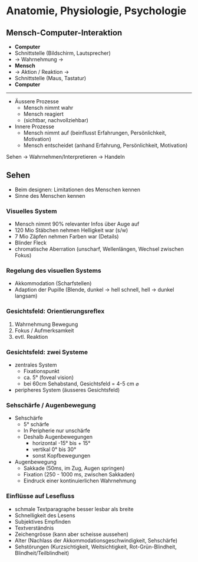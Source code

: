 # Anatomie, Physiologie, Psychologie

## Mensch-Computer-Interaktion


* **Computer**
* Schnittstelle (Bildschirm, Lautsprecher)
* $\to$ Wahrnehmung $\to$
* **Mensch**
* $\to$ Aktion / Reaktion $\to$
* Schnittstelle (Maus, Tastatur)
* **Computer**

---

* Äussere Prozesse
	* Mensch nimmt wahr 	
	* Mensch reagiert
	* (sichtbar, nachvollziehbar)
* Innere Prozesse
	* Mensch nimmt auf (beinflusst Erfahrungen, Persönlichkeit, Motivation)
	* Mensch entscheidet (anhand Erfahrung, Persönlichkeit, Motivation)


Sehen $\to$ Wahrnehmen/Interpretieren $\to$ Handeln

## Sehen

* Beim designen: Limitationen des Menschen kennen
* Sinne des Menschen kennen

### Visuelles System

* Mensch nimmt 90% relevanter Infos über Auge auf
* 120 Mio Stäbchen nehmen Helligkeit war (s/w)
* 7 Mio Zäpfen nehmen Farben war (Details)
* Blinder Fleck
* chromatische Aberration (unscharf, Wellenlängen, Wechsel zwischen Fokus)

### Regelung des visuellen Systems

* Akkommodation (Scharfstellen)
* Adaption der Pupille (Blende, dunkel $\to$ hell schnell, hell $\to$ dunkel langsam)

### Gesichtsfeld: Orientierungsreflex

1. Wahrnehmung Bewegung
2. Fokus / Aufmerksamkeit
3. evtl. Reaktion

### Gesichtsfeld: zwei Systeme

* zentrales System
	* Fixationspunkt
	* ca. 5° (foveal vision)
	* bei 60cm Sehabstand, Gesichtsfeld = 4-5 cm $\varnothing$
* peripheres System (äusseres Gesichtsfeld)

### Sehschärfe / Augenbewegung

* Sehschärfe
	* 5° schärfe
	* In Peripherie nur unschärfe
	* Deshalb Augenbewegungen
		* horizontal -15° bis + 15°		* vertikal 0° bis 30°		* sonst Kopfbewegungen
* Augenbewegung
	* Sakkade (50ms, im Zug, Augen springen)
	* Fixation (250 - 1000 ms, zwischen Sakkaden)
	* Eindruck einer kontinuierlichen Wahrnehmung

### Einflüsse auf Lesefluss

* schmale Textparagraphe besser lesbar als breite
* Schnelligkeit des Lesens
* Subjektives Empfinden
* Textverständnis
* Zeichengrösse (kann aber scheisse aussehen)
* Alter (Nachlass der Akkommodationsgeschwindigkeit, Sehschärfe)
* Sehstörungen (Kurzsichtigkeit, Weitsichtigkeit, Rot-Grün-Blindheit, Blindheit/Teilblindheit)